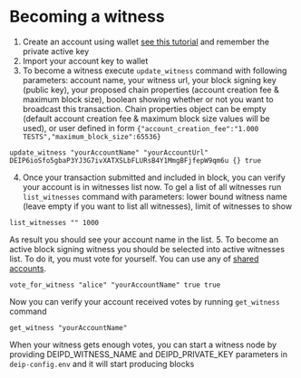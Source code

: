 # Becoming a witness

1. Сreate an account using wallet [see this tutorial](https://github.com/DEIPworld/deip-testnet/docs/blob/master/create-account-using-wallet.md) and remember the private active key
2. Import your account key to wallet
3. To become a witness execute `update_witness` command with following parameters: account name, your witness url, your block signing key (public key), your proposed chain properties (account creation fee & maximum block size), boolean showing whether or not you want to broadcast this transaction.
Chain properties object can be empty (default account creation fee & maximum block size values will be used), or user defined in form `{"account_creation_fee":"1.000 TESTS","maximum_block_size":65536}`
```
update_witness "yourAccountName" "yourAccountUrl" DEIP6ioSfo5gbaP3YJ3G7ivXATXSLbFLURsB4Y1MmgBFjfepW9qm6u {} true
```
4. Once your transaction submitted and included in block, you can verify your account is in witnesses list now. To gel a list of all witnesses run `list_witnesses` command with parameters: lower bound witness name (leave empty if you want to list all witnesses), limit of witnesses to show
```
list_witnesses "" 1000
```
As result you should see your account name in the list.
5. To become an active block signing witness you should be selected into active witnesses list.
To do it, you must vote for yourself. You can use any of [shared accounts](https://github.com/DEIPworld/deip-testnet/blob/master/testnet-shared-accounts.txt).
```
vote_for_witness "alice" "yourAccountName" true true
```
Now you can verify your account received votes by running `get_witness` command
```
get_witness "yourAccountName"
```

When your witness gets enough votes, you can start a witness node by providing DEIPD_WITNESS_NAME and DEIPD_PRIVATE_KEY parameters in `deip-config.env` and it will start producing blocks


